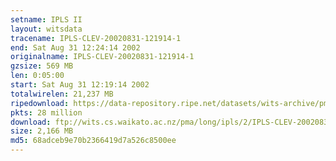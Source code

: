```yaml
---
setname: IPLS II
layout: witsdata
tracename: IPLS-CLEV-20020831-121914-1
end: Sat Aug 31 12:24:14 2002
originalname: IPLS-CLEV-20020831-121914-1
gzsize: 569 MB
len: 0:05:00
start: Sat Aug 31 12:19:14 2002
totalwirelen: 21,237 MB
ripedownload: https://data-repository.ripe.net/datasets/wits-archive/pma/long/ipls/2/IPLS-CLEV-20020831-121914-1.gz
pkts: 28 million
download: ftp://wits.cs.waikato.ac.nz/pma/long/ipls/2/IPLS-CLEV-20020831-121914-1.gz
size: 2,166 MB
md5: 68adceb9e70b2366419d7a526c8500ee
---
```

